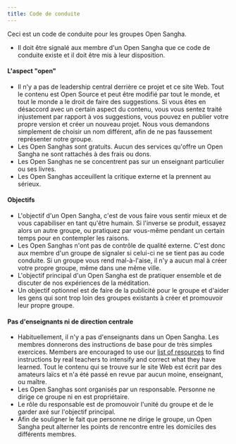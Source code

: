 ```yaml
---
title: Code de conduite
---
```

Ceci est un code de conduite pour les groupes Open Sangha.

- Il doit être signalé aux membre d'un Open Sangha que ce code de conduite existe et il doit être mis à leur disposition.

#### L'aspect "open"

- Il n'y a pas de leadership central derrière ce projet et ce site Web. Tout le contenu est Open Source et peut être modifié par tout le monde, et tout le monde a le droit de faire des suggestions. Si vous êtes en désaccord avec un certain aspect du contenu, vous vous sentez traité injustement par rapport à vos suggestions, vous pouvez en publier votre propre version et créer un nouveau projet. Nous vous demandons simplement de choisir un nom différent, afin de ne pas faussement représenter notre groupe.
- Les Open Sanghas sont gratuits. Aucun des services qu'offre un Open Sangha ne sont rattachés à des frais ou dons.
- Les Open Sanghas ne se concentrent pas sur un enseignant particulier ou ses livres.
- Les Open Sanghas acceuillent la critique externe et la prennent au sérieux.

#### Objectifs

- L'objectif d'un Open Sangha, c'est de vous faire vous sentir mieux et de vous capabiliser en tant qu'être humain. Si l'inverse se produit, essayez alors un autre groupe, ou pratiquez par vous-même pendant un certain temps pour en contempler les raisons.
- Les Open Sanghas n'ont pas de contrôle de qualité externe. C'est donc aux membre d'un groupe de signaler si celui-ci ne se tient pas au code conduite. Si un groupe vous rend mal-à-l'aise, il n'y a aucun mal à créer votre propre groupe, même dans une même ville.
- L'objectif principal d'un Open Sangha est de pratiquer ensemble et de discuter de nos expériences de la méditation.
- Un objectif optionnel est de faire de la publicité pour le groupe et d'aider les gens qui sont trop loin des groupes existants à créer et promouvoir leur propre groupe.

#### Pas d'enseignants ni de direction centrale

- Habituellement, il n'y a pas d'enseignants dans un Open Sangha. Les membres donnerons des instructions de base pour de très simples exercices. Members are encouraged to use our [list of resources](https://github.com/buddha-dharma/buddhism) to find instructions by real teachers to intensify and correct what they have learned. Tout le contenu qui se trouve sur le site Web est écrit par des amateurs laïcs et n'a été passé en revue par aucun moine, enseignant, ou maître.
- Les Open Sanghas sont organisés par un responsable. Personne ne dirige ce groupe ni en est propriétaire.
- Le rôle du responsable est de promouvoir l'unité du groupe et de le garder axé sur l'objectif principal.
- Afin de souligner le fait que personne ne dirige le groupe, un Open Sangha peut alterner les points de rencontre entre les domiciles des différents membres.